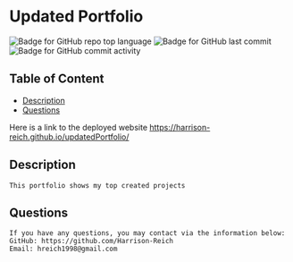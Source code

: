 # Updated Portfolio

  ![Badge for GitHub repo top language](https://img.shields.io/github/languages/top/Harrison-Reich/updatedPortfolio?style=flat&logo=appveyor) ![Badge for GitHub last commit](https://img.shields.io/github/last-commit/Harrison-Reich/updatedPortfolio?style=flat&logo=appveyor) ![Badge for GitHub commit activity](https://img.shields.io/github/commit-activity/w/Harrison-Reich/updatedPortfolio?color=purple)


  ## Table of Content

  - [Description](#description)
  - [Questions](#questions)


  Here is a link to the deployed website
  https://harrison-reich.github.io/updatedPortfolio/


  ## Description

    This portfolio shows my top created projects


  ## Questions

    If you have any questions, you may contact via the information below:
    GitHub: https://github.com/Harrison-Reich
    Email: hreich1998@gmail.com